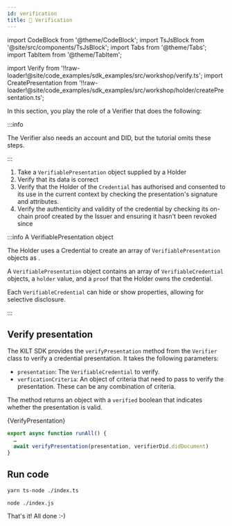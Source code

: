 ```yaml
---
id: verification
title: 🤝 Verification
---
```


import CodeBlock from '@theme/CodeBlock';
import TsJsBlock from '@site/src/components/TsJsBlock';
import Tabs from '@theme/Tabs';
import TabItem from '@theme/TabItem';

import Verify from '!!raw-loader!@site/code_examples/sdk_examples/src/workshop/verify.ts';
import CreatePresentation from '!!raw-loader!@site/code_examples/sdk_examples/src/workshop/holder/createPresentation.ts';

<!-- Verficiation criteria, expect it  to be tied to Verifier DID, tied to the verficationCriteria, based on four options -->

In this section, you play the role of a <span className="label-role verifier">Verifier</span> that does the following:

:::info

The Verifier also needs an account and DID, but the tutorial omits these steps.

:::

1. Take a `VerifiablePresentation` object supplied by a <span className="label-role holder">Holder</span>
2. Verify that its data is correct
3. Verify that the <span className="label-role holder">Holder</span> of the `Credential` has authorised and consented to its use in the current context by checking the presentation's signature and attributes.  
4. Verify the authenticity and validity of the credential by checking its on-chain proof created by the Issuer and ensuring it hasn't been revoked since

:::info A VerifiablePresentation object

The <span className="label-role holder">Holder</span> uses a Credential to create an array of `VerifiablePresentation` objects as .

A `VerifiablePresentation` object contains an array of `VerifiableCredential` objects, a `holder` value, and a `proof` that the <span className="label-role holder">Holder</span> owns the credential.

Each `VerifiableCredential` can hide or show properties, allowing for selective disclosure.

:::

## Verify presentation

The KILT SDK provides the `verifyPresentation` method from the `Verifier` class to verify a credential presentation. It takes the following parameters:

- `presentation`: The `VerifiableCredential` to verify.
- `verficationCriteria`: An object of criteria that need to pass to verify the presentation. These can be any combination of criteria.
<!-- TODO: Find out more link -->

The method returns an object with a `verified` boolean that  indicates whether the presentation is valid.


<TsJsBlock>
  {VerifyPresentation}
</TsJsBlock>

<TsJsBlock>

```typescript
export async function runAll() {
  …
  await verifyPresentation(presentation, verifierDid.didDocument)
}
```

</TsJsBlock>

## Run code

<Tabs groupId="ts-js-choice">
  <TabItem value='ts' label='Typescript' default>

  ```bash
  yarn ts-node ./index.ts
  ```

  </TabItem>
  <TabItem value='js' label='Javascript' default>

  ```bash
  node ./index.js
  ```

  </TabItem>
</Tabs>

That's it! All done :-)